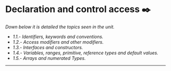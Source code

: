 # Declaration and control access ✒️

_Down below it is detailed the topics seen in the unit._

* _1.1.- Identifiers, keywords and conventions._
* _1.2.- Access modifiers and other modifiers._
* _1.3.- Interfaces and constructors._
* _1.4.- Variables, ranges, primitive, reference types and default values._
* _1.5.- Arrays and numerated Types._

---
